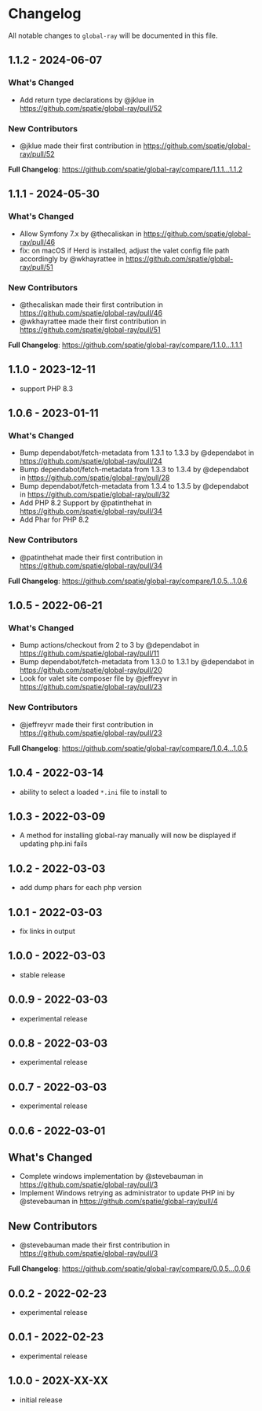 # Changelog

All notable changes to `global-ray` will be documented in this file.

## 1.1.2 - 2024-06-07

### What's Changed

* Add return type declarations by @jklue in https://github.com/spatie/global-ray/pull/52

### New Contributors

* @jklue made their first contribution in https://github.com/spatie/global-ray/pull/52

**Full Changelog**: https://github.com/spatie/global-ray/compare/1.1.1...1.1.2

## 1.1.1 - 2024-05-30

### What's Changed

* Allow Symfony 7.x by @thecaliskan in https://github.com/spatie/global-ray/pull/46
* fix: on macOS if Herd is installed, adjust the valet config file path accordingly by @wkhayrattee in https://github.com/spatie/global-ray/pull/51

### New Contributors

* @thecaliskan made their first contribution in https://github.com/spatie/global-ray/pull/46
* @wkhayrattee made their first contribution in https://github.com/spatie/global-ray/pull/51

**Full Changelog**: https://github.com/spatie/global-ray/compare/1.1.0...1.1.1

## 1.1.0 - 2023-12-11

- support PHP 8.3

## 1.0.6 - 2023-01-11

### What's Changed

- Bump dependabot/fetch-metadata from 1.3.1 to 1.3.3 by @dependabot in https://github.com/spatie/global-ray/pull/24
- Bump dependabot/fetch-metadata from 1.3.3 to 1.3.4 by @dependabot in https://github.com/spatie/global-ray/pull/28
- Bump dependabot/fetch-metadata from 1.3.4 to 1.3.5 by @dependabot in https://github.com/spatie/global-ray/pull/32
- Add PHP 8.2 Support by @patinthehat in https://github.com/spatie/global-ray/pull/34
- Add Phar for PHP 8.2

### New Contributors

- @patinthehat made their first contribution in https://github.com/spatie/global-ray/pull/34

**Full Changelog**: https://github.com/spatie/global-ray/compare/1.0.5...1.0.6

## 1.0.5 - 2022-06-21

### What's Changed

- Bump actions/checkout from 2 to 3 by @dependabot in https://github.com/spatie/global-ray/pull/11
- Bump dependabot/fetch-metadata from 1.3.0 to 1.3.1 by @dependabot in https://github.com/spatie/global-ray/pull/20
- Look for valet site composer file by @jeffreyvr in https://github.com/spatie/global-ray/pull/23

### New Contributors

- @jeffreyvr made their first contribution in https://github.com/spatie/global-ray/pull/23

**Full Changelog**: https://github.com/spatie/global-ray/compare/1.0.4...1.0.5

## 1.0.4 - 2022-03-14

- ability to select a loaded `*.ini` file to install to

## 1.0.3 - 2022-03-09

- A method for installing global-ray manually will now be displayed if updating php.ini fails

## 1.0.2 - 2022-03-03

- add dump phars for each php version

## 1.0.1 - 2022-03-03

- fix links in output

## 1.0.0 - 2022-03-03

- stable release

## 0.0.9 - 2022-03-03

- experimental release

## 0.0.8 - 2022-03-03

- experimental release

## 0.0.7 - 2022-03-03

- experimental release

## 0.0.6 - 2022-03-01

## What's Changed

- Complete windows implementation by @stevebauman in https://github.com/spatie/global-ray/pull/3
- Implement Windows retrying as administrator to update PHP ini by @stevebauman in https://github.com/spatie/global-ray/pull/4

## New Contributors

- @stevebauman made their first contribution in https://github.com/spatie/global-ray/pull/3

**Full Changelog**: https://github.com/spatie/global-ray/compare/0.0.5...0.0.6

## 0.0.2 - 2022-02-23

- experimental release

## 0.0.1 - 2022-02-23

- experimental release

## 1.0.0 - 202X-XX-XX

- initial release
